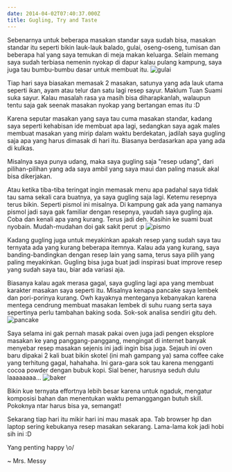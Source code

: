 ```yaml
---
date: 2014-04-02T07:40:37.000Z
title: Gugling, Try and Taste
---
```



Sebenarnya untuk beberapa masakan standar saya sudah bisa, masakan standar itu seperti bikin lauk-lauk balado, gulai, oseng-oseng, tumisan dan beberapa hal yang saya temukan di meja makan keluarga. Selain memang saya sudah terbiasa nemenin nyokap di dapur kalau pulang kampung, saya juga tau bumbu-bumbu dasar untuk membuat itu. 
![gulai](http://media-cache-ec0.pinimg.com/736x/18/56/1e/18561e7daaadb6b9fd99e17ed1946d4c.jpg)

Tiap hari saya biasakan memasak 2 masakan, satunya yang ada lauk utama seperti ikan, ayam atau telur dan satu lagi resep sayur. Maklum Tuan Suami suka sayur. Kalau masalah rasa ya masih bisa diharapkanlah, walaupun tentu saja gak seenak masakan nyokap yang bertangan emas itu :D

Karena seputar masakan yang saya tau cuma masakan standar, kadang saya seperti kehabisan ide membuat apa lagi, sedangkan saya agak males membuat masakan yang mirip dalam waktu berdekatan, jadilah saya gugling saja apa yang harus dimasak di hari itu. Biasanya berdasarkan apa yang ada di kulkas.

Misalnya saya punya udang, maka saya gugling saja "resep udang", dari pilihan-pilihan yang ada saya ambil yang saya maui dan paling masuk akal bisa dikerjakan. 

Atau ketika tiba-tiba teringat ingin memasak menu apa padahal saya tidak tau sama sekali cara buatnya, ya saya gugling saja lagi. Ketemu resepnya terus bikin.
Seperti pismol ini misalnya. Di kampung gak ada yang namanya pismol jadi saya gak familiar dengan resepnya, yaudah saya gugling aja. Coba dan kenali apa yang kurang. Terus jadi deh. Kasihin ke suami buat nyobain. Mudah-mudahan doi gak sakit perut :p
![pismo](http://media-cache-ec0.pinimg.com/736x/3b/c8/b9/3bc8b9d6309519af6088781bba37d1aa.jpg)

Kadang gugling juga untuk meyakinkan apakah resep yang sudah saya tau ternyata ada yang kurang beberapa itemnya. Kalau ada yang kurang, saya banding-bandingkan dengan resep lain yang sama, terus saya pilih yang paling meyakinkan. Gugling bisa juga buat jadi inspirasi buat improve resep yang sudah saya tau, biar ada variasi aja. 

Biasanya kalau agak merasa gagal, saya gugling lagi apa yang membuat karakter masakan saya seperti itu. Misalnya kenapa pancake saya lembek dan pori-porinya kurang. Owh kayaknya menteganya kebanyakan karena mentega cendrung membuat masakan lembek di suhu ruang serta saya sepertinya perlu tambahan baking soda. Sok-sok analisa sendiri gitu deh. 
![pancake](http://media-cache-ec0.pinimg.com/736x/f7/db/0a/f7db0a25fcf4c85a4b11acf7b2c1e8f5.jpg)

Saya selama ini gak pernah masak pakai oven juga jadi pengen eksplore masakan ke yang panggang-panggang, mengingat di internet banyak menyebar resep masakan sejenis ini jadi ingin bisa juga. Sejauh ini oven baru dipakai 2 kali buat bikin skotel (ini mah gampang ya) sama coffee cake yang terhitung gagal, hahahaha. Ini gara-gara sok tau karena mengganti cocoa powder dengan bubuk kopi. Sial bener, harusnya seduh dulu laaaaaaaa... 
![baker](http://media-cache-ak0.pinimg.com/736x/f2/16/5a/f2165a1e8528715dc5d22ababcdd0491.jpg)

Bikin kue ternyata effortnya lebih besar karena untuk ngaduk, mengatur komposisi bahan dan menentukan waktu pemanggangan butuh skill. Pokoknya ntar harus bisa ya, semangat!

Sekarang tiap hari itu mikir hari ini mau masak apa. Tab browser hp dan laptop sering kebukanya resep masakan sekarang. Lama-lama kok jadi hobi sih ini :D

Yang penting happy \o/

~ Mrs. Messy